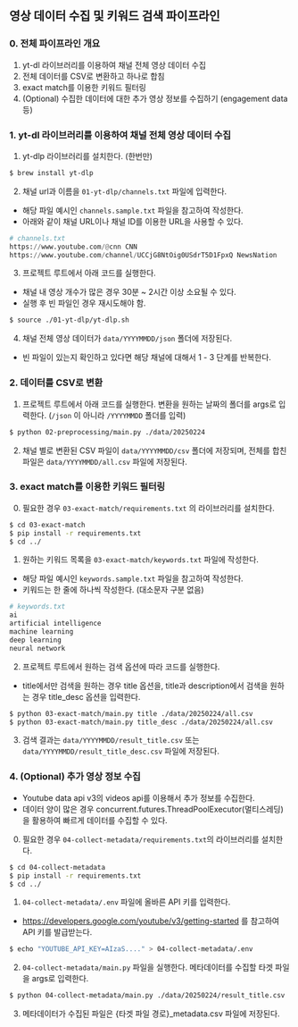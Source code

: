## 영상 데이터 수집 및 키워드 검색 파이프라인

### 0. 전체 파이프라인 개요

1. yt-dl 라이브러리를 이용하여 채널 전체 영상 데이터 수집
2. 전체 데이터를 CSV로 변환하고 하나로 합침
3. exact match를 이용한 키워드 필터링
4. (Optional) 수집한 데이터에 대한 추가 영상 정보를 수집하기 (engagement data 등)

### 1. yt-dl 라이브러리를 이용하여 채널 전체 영상 데이터 수집

1. yt-dlp 라이브러리를 설치한다. (한번만)

```bash
$ brew install yt-dlp
```

2. 채널 url과 이름을 `01-yt-dlp/channels.txt` 파일에 입력한다.

- 해당 파일 예시인 `channels.sample.txt` 파일을 참고하여 작성한다.
- 아래와 같이 채널 URL이나 채널 ID를 이용한 URL을 사용할 수 있다.

```python
# channels.txt
https://www.youtube.com/@cnn CNN
https://www.youtube.com/channel/UCCjG8NtOig0USdrT5D1FpxQ NewsNation
```

3. 프로젝트 루트에서 아래 코드를 실행한다.

- 채널 내 영상 개수가 많은 경우 30분 ~ 2시간 이상 소요될 수 있다.
- 실행 후 빈 파일인 경우 재시도해야 함.

```bash
$ source ./01-yt-dlp/yt-dlp.sh
```

4. 채널 전체 영상 데이터가 `data/YYYYMMDD/json` 폴더에 저장된다.

- 빈 파일이 있는지 확인하고 있다면 해당 채널에 대해서 1 - 3 단계를 반복한다.

### 2. 데이터를 CSV로 변환

1. 프로젝트 루트에서 아래 코드를 실행한다. 변환을 원하는 날짜의 폴더를 args로 입력한다. (`/json` 이 아니라 `/YYYYMMDD` 폴더를 입력)

```bash
$ python 02-preprocessing/main.py ./data/20250224
```

2. 채널 별로 변환된 CSV 파일이 `data/YYYYMMDD/csv` 폴더에 저장되며, 전체를 합친 파일은 `data/YYYYMMDD/all.csv` 파일에 저장된다.

### 3. exact match를 이용한 키워드 필터링

0. 필요한 경우 `03-exact-match/requirements.txt` 의 라이브러리를 설치한다.

```bash
$ cd 03-exact-match
$ pip install -r requirements.txt
$ cd ../
```

1. 원하는 키워드 목록을 `03-exact-match/keywords.txt` 파일에 작성한다.

- 해당 파일 예시인 `keywords.sample.txt` 파일을 참고하여 작성한다.
- 키워드는 한 줄에 하나씩 작성한다. (대소문자 구분 없음)

```python
# keywords.txt
ai
artificial intelligence
machine learning
deep learning
neural network
```

2. 프로젝트 루트에서 원하는 검색 옵션에 따라 코드를 실행한다.

- title에서만 검색을 원하는 경우 title 옵션을, title과 description에서 검색을 원하는 경우 title_desc 옵션을 입력한다.

```bash
$ python 03-exact-match/main.py title ./data/20250224/all.csv
$ python 03-exact-match/main.py title_desc ./data/20250224/all.csv
```

3. 검색 결과는 `data/YYYYMMDD/result_title.csv` 또는 `data/YYYYMMDD/result_title_desc.csv` 파일에 저장된다.

### 4. (Optional) 추가 영상 정보 수집

- Youtube data api v3의 videos api를 이용해서 추가 정보를 수집한다.
- 데이터 양이 많은 경우 concurrent.futures.ThreadPoolExecutor(멀티스레딩)을 활용하여 빠르게 데이터를 수집할 수 있다.

0. 필요한 경우 `04-collect-metadata/requirements.txt`의 라이브러리를 설치한다.

```bash
$ cd 04-collect-metadata
$ pip install -r requirements.txt
$ cd ../
```

1. `04-collect-metadata/.env` 파일에 올바른 API 키를 입력한다.

- https://developers.google.com/youtube/v3/getting-started 를 참고하여 API 키를 발급받는다.

```bash
$ echo "YOUTUBE_API_KEY=AIzaS...." > 04-collect-metadata/.env
```

2. `04-collect-metadata/main.py` 파일을 실행한다. 메타데이터를 수집할 타겟 파일을 args로 입력한다.

```bash
$ python 04-collect-metadata/main.py ./data/20250224/result_title.csv
```

3. 메타데이터가 수집된 파일은 {타겟 파일 경로}\_metadata.csv 파일에 저장된다.
